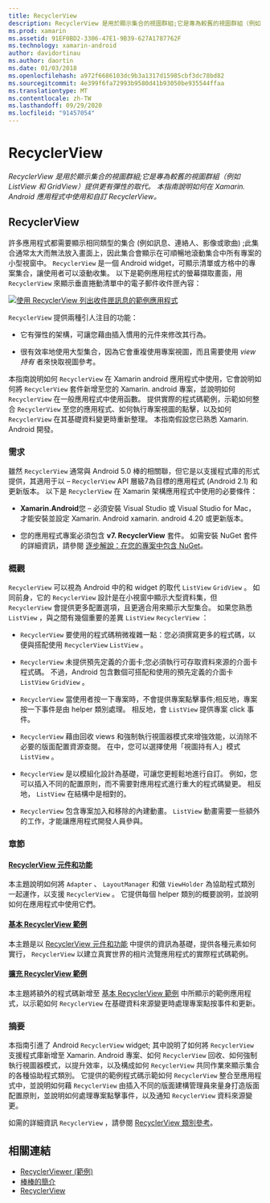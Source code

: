 ```yaml
---
title: RecyclerView
description: RecyclerView 是用於顯示集合的視圖群組;它是專為較舊的視圖群組（例如 ListView 和 GridView）提供更有彈性的取代。  本指南說明如何在 Xamarin. Android 應用程式中使用和自訂 RecyclerView。
ms.prod: xamarin
ms.assetid: 91EF0BD2-3306-47E1-9B39-627A1787762F
ms.technology: xamarin-android
author: davidortinau
ms.author: daortin
ms.date: 01/03/2018
ms.openlocfilehash: a972f6686103dc9b3a1317d15985cbf3dc78bd82
ms.sourcegitcommit: 4e399f6fa72993b9580d41b93050be935544ffaa
ms.translationtype: MT
ms.contentlocale: zh-TW
ms.lasthandoff: 09/29/2020
ms.locfileid: "91457054"
---
```

# <a name="recyclerview"></a>RecyclerView

_RecyclerView 是用於顯示集合的視圖群組;它是專為較舊的視圖群組（例如 ListView 和 GridView）提供更有彈性的取代。 本指南說明如何在 Xamarin. Android 應用程式中使用和自訂 RecyclerView。_

## <a name="recyclerview"></a>RecyclerView

許多應用程式都需要顯示相同類型的集合 (例如訊息、連絡人、影像或歌曲) ;此集合通常太大而無法放入畫面上，因此集合會顯示在可順暢地滾動集合中所有專案的小型視窗中。
`RecyclerView` 是一個 Android widget，可顯示清單或方格中的專案集合，讓使用者可以滾動收集。 以下是範例應用程式的螢幕擷取畫面，用 `RecyclerView` 來顯示垂直捲動清單中的電子郵件收件匣內容：

[![使用 RecyclerView 列出收件匣訊息的範例應用程式](images/01-recyclerview-example-sml.png)](images/01-recyclerview-example.png#lightbox)

`RecyclerView` 提供兩種引人注目的功能：

- 它有彈性的架構，可讓您藉由插入慣用的元件來修改其行為。

- 很有效率地使用大型集合，因為它會重複使用專案視圖，而且需要使用 *view 持有* 者來快取視圖參考。

本指南說明如何 `RecyclerView` 在 Xamarin android 應用程式中使用，它會說明如何將 `RecyclerView` 套件新增至您的 Xamarin. android 專案，並說明如何 `RecyclerView` 在一般應用程式中使用函數。 提供實際的程式碼範例，示範如何整合 `RecyclerView` 至您的應用程式、如何執行專案視圖的點擊，以及如何 `RecyclerView` 在其基礎資料變更時重新整理。 本指南假設您已熟悉 Xamarin. Android 開發。

### <a name="requirements"></a>需求

雖然 `RecyclerView` 通常與 Android 5.0 棒的相關聯，但它是以支援程式庫的形式提供，其適用于以 &ndash; `RecyclerView` API 層級7為目標的應用程式 (Android 2.1) 和更新版本。 以下是 `RecyclerView` 在 Xamarin 架構應用程式中使用的必要條件：

- **Xamarin.Android**您 &ndash; 必須安裝 Visual Studio 或 Visual Studio for Mac，才能安裝並設定 Xamarin. Android xamarin. android 4.20 或更新版本。

- 您的應用程式專案必須包含 **v7. RecyclerView** 套件。 如需安裝 NuGet 套件的詳細資訊，請參閱 [逐步解說：在您的專案中包含 NuGet](/visualstudio/mac/nuget-walkthrough)。

### <a name="overview"></a>概觀

`RecyclerView` 可以視為 Android 中的和 widget 的取代 `ListView` `GridView` 。 如同前身，它的 `RecyclerView` 設計是在小視窗中顯示大型資料集，但 `RecyclerView` 會提供更多配置選項，且更適合用來顯示大型集合。 如果您熟悉 `ListView` ，與之間有幾個重要的差異 `ListView` `RecyclerView` ：

- `RecyclerView` 要使用的程式碼稍微複雜一點：您必須撰寫更多的程式碼，以便與搭配使用 `RecyclerView` `ListView` 。

- `RecyclerView` 未提供預先定義的介面卡;您必須執行可存取資料來源的介面卡程式碼。 不過，Android 包含數個可搭配和使用的預先定義的介面卡 `ListView` `GridView` 。

- `RecyclerView` 當使用者按一下專案時，不會提供專案點擊事件;相反地，專案按一下事件是由 helper 類別處理。 相反地，會 `ListView` 提供專案 click 事件。

- `RecyclerView` 藉由回收 views 和強制執行視圖器模式來增強效能，以消除不必要的版面配置資源查閱。 在中，您可以選擇使用「視圖持有人」模式 `ListView` 。

- `RecyclerView` 是以模組化設計為基礎，可讓您更輕鬆地進行自訂。 例如，您可以插入不同的配置原則，而不需要對應用程式進行重大的程式碼變更。
    相反地， `ListView` 在結構中是相對的。

- `RecyclerView` 包含專案加入和移除的內建動畫。 `ListView` 動畫需要一些額外的工作，才能讓應用程式開發人員參與。

### <a name="sections"></a>章節

#### <a name="recyclerview-parts-and-functionality"></a>[RecyclerView 元件和功能](~/android/user-interface/layouts/recycler-view/parts-and-functionality.md)

本主題說明如何將 `Adapter` 、 `LayoutManager` 和做 `ViewHolder` 為協助程式類別一起運作，以支援 `RecyclerView` 。
它提供每個 helper 類別的概要說明，並說明如何在應用程式中使用它們。

#### <a name="a-basic-recyclerview-example"></a>[基本 RecyclerView 範例](~/android/user-interface/layouts/recycler-view/recyclerview-example.md)

本主題是以 [RecyclerView 元件和功能](~/android/user-interface/layouts/recycler-view/parts-and-functionality.md) 中提供的資訊為基礎，提供各種元素如何實行， `RecyclerView` 以建立真實世界的相片流覽應用程式的實際程式碼範例。

#### <a name="extending-the-recyclerview-example"></a>[擴充 RecyclerView 範例](~/android/user-interface/layouts/recycler-view/extending-the-example.md)

本主題將額外的程式碼新增至 [基本 RecyclerView 範例](~/android/user-interface/layouts/recycler-view/recyclerview-example.md) 中所顯示的範例應用程式，以示範如何 `RecyclerView` 在基礎資料來源變更時處理專案點按事件和更新。

### <a name="summary"></a>摘要

本指南引進了 Android `RecyclerView` widget; 其中說明了如何將 `RecyclerView` 支援程式庫新增至 Xamarin. Android 專案、如何 `RecyclerView` 回收、如何強制執行視圖器模式，以提升效率，以及構成如何 `RecyclerView` 共同作業來顯示集合的各種協助程式類別。 它提供的範例程式碼示範如何 `RecyclerView` 整合至應用程式中，並說明如何藉 `RecyclerView` 由插入不同的版面建構管理員來量身打造版面配置原則，並說明如何處理專案點擊事件，以及通知 `RecyclerView` 資料來源變更。

如需的詳細資訊 `RecyclerView` ，請參閱 [RecyclerView 類別參考](https://developer.android.com/reference/android/support/v7/widget/RecyclerView.html)。

## <a name="related-links"></a>相關連結

- [RecyclerViewer (範例) ](/samples/xamarin/monodroid-samples/android50-recyclerviewer)
- [棒棒的簡介](~/android/platform/lollipop.md)
- [RecyclerView](https://developer.android.com/reference/android/support/v7/widget/RecyclerView.html)